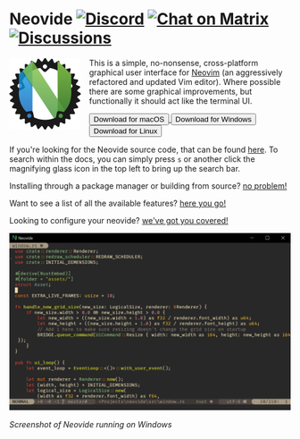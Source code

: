 <!-- markdownlint-disable -->

# Neovide [![Discord](https://badgen.net/badge/icon/discord?icon=discord&label)](https://discord.gg/SjFpZdQys6) [![Chat on Matrix](https://matrix.to/img/matrix-badge.svg)](https://matrix.to/#/#neovide_community:gitter.im) [![Discussions](https://img.shields.io/badge/GitHub-Discussions-green?logo=github)](https://github.com/neovide/neovide/discussions)

<!-- markdownlint-restore -->

<img align=left style="padding-right: 15px" src="assets/neovide-128x128.png" alt="Neovide Logo">

This is a simple, no-nonsense, cross-platform graphical user interface for
[Neovim](https://github.com/neovim/neovim) (an aggressively refactored and updated Vim editor).
Where possible there are some graphical improvements, but functionally it should act like the
terminal UI.

<a href="https://github.com/neovide/neovide/releases/latest/download/Neovide.dmg.zip">
    <button class="btn-hover color">Download for macOS</button>
</a>
<a href="https://github.com/neovide/neovide/releases/latest/download/neovide-windows.zip">
    <button class="btn-hover color">Download for Windows</button>

</a>
<a href="https://github.com/neovide/neovide/releases/latest/download/neovide.tar.gz">
    <button class="btn-hover color">Download for Linux</button>
</a>

If you're looking for the Neovide source code, that can be found
[here](https://github.com/neovide/neovide). To search within the docs, you can simply press `s` or
another click the magnifying glass icon in the top left to bring up the search bar.

Installing through a package manager or building from source? [no problem!](installation.md)

Want to see a list of all the available features? [here you go!](features.md)

Looking to configure your neovide? [we've got you covered!](configuration.md)

<img class="center-screenshot" src="assets/BasicScreenCap.png" alt="Screenshot of Neovide">
<p class="center-text"><em>Screenshot of Neovide running on Windows<em></p>
